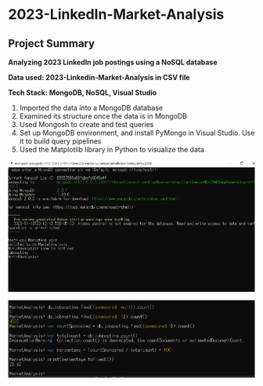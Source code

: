 # 2023-LinkedIn-Market-Analysis

## Project Summary

**Analyzing 2023 LinkedIn job postings using a NoSQL database**

**Data used: 2023-Linkedin-Market-Analysis in CSV file**

**Tech Stack:  MongoDB, NoSQL, Visual Studio**

1.  Imported the data into a MongoDB database
2.  Examined its structure once the data is in MongoDB
3.  Used Mongosh to create and test queries
4.  Set up MongoDB environment, and install PyMongo in Visual Studio. Use it to build query pipelines
5.  Used the Matplotlib library in Python to visualize the data

![image](https://github.com/jongjunkim/2023-LinkedIn-Market-Analysis/blob/main/image/%EC%B2%AB%ED%99%94%EB%A9%B4.PNG)

![image](https://github.com/jongjunkim/2023-LinkedIn-Market-Analysis/blob/main/image/sponsored.PNG)
